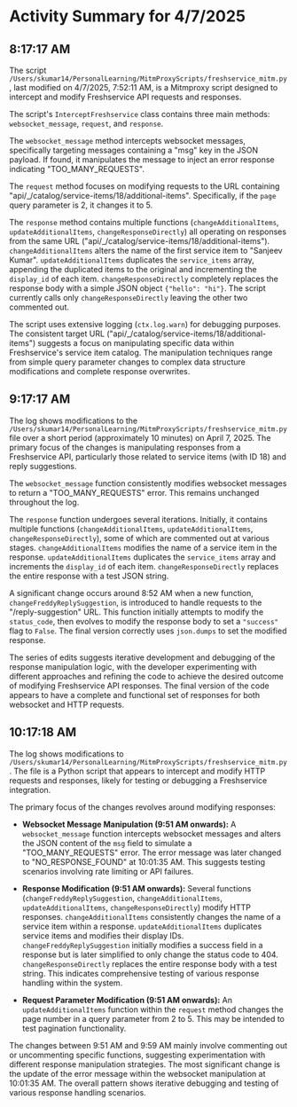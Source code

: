 # Activity Summary for 4/7/2025

## 8:17:17 AM
The script `/Users/skumar14/PersonalLearning/MitmProxyScripts/freshservice_mitm.py`, last modified on 4/7/2025, 7:52:11 AM, is a Mitmproxy script designed to intercept and modify Freshservice API requests and responses.

The script's `InterceptFreshservice` class contains three main methods: `websocket_message`, `request`, and `response`.

The `websocket_message` method intercepts websocket messages, specifically targeting messages containing a "msg" key in the JSON payload. If found, it manipulates the message to inject an error response indicating "TOO_MANY_REQUESTS".

The `request` method focuses on modifying requests to the URL containing  "api/_/catalog/service-items/18/additional-items".  Specifically, if the `page` query parameter is 2, it changes it to 5.

The `response` method contains multiple functions (`changeAdditionalItems`, `updateAdditionalItems`, `changeResponseDirectly`) all operating on responses from the same URL ("api/_/catalog/service-items/18/additional-items").  `changeAdditionalItems` alters the name of the first service item to "Sanjeev Kumar".  `updateAdditionalItems` duplicates the `service_items` array, appending the duplicated items to the original and incrementing the `display_id` of each item. `changeResponseDirectly` completely replaces the response body with a simple JSON object `{"hello": "hi"}`.  The script currently calls only `changeResponseDirectly` leaving the other two commented out.

The script uses extensive logging (`ctx.log.warn`) for debugging purposes.  The consistent target URL ("api/_/catalog/service-items/18/additional-items") suggests a focus on manipulating specific data within Freshservice's service item catalog.  The manipulation techniques range from simple query parameter changes to complex data structure modifications and complete response overwrites.


## 9:17:17 AM
The log shows modifications to the `/Users/skumar14/PersonalLearning/MitmProxyScripts/freshservice_mitm.py` file over a short period (approximately 10 minutes) on April 7, 2025.  The primary focus of the changes is manipulating responses from a Freshservice API, particularly those related to service items (with ID 18) and reply suggestions.

The `websocket_message` function consistently modifies websocket messages to return a "TOO_MANY_REQUESTS" error. This remains unchanged throughout the log.

The `response` function undergoes several iterations.  Initially, it contains multiple functions (`changeAdditionalItems`, `updateAdditionalItems`, `changeResponseDirectly`), some of which are commented out at various stages.  `changeAdditionalItems` modifies the name of a service item in the response. `updateAdditionalItems` duplicates the `service_items` array and increments the `display_id` of each item. `changeResponseDirectly` replaces the entire response with a test JSON string.

A significant change occurs around 8:52 AM when a new function, `changeFreddyReplySuggestion`, is introduced to handle requests to the "/reply-suggestion" URL.  This function initially attempts to modify the `status_code`, then evolves to modify the response body to set a `"success"` flag to `False`.  The final version correctly uses `json.dumps` to set the modified response.

The series of edits suggests iterative development and debugging of the response manipulation logic, with the developer experimenting with different approaches and refining the code to achieve the desired outcome of modifying Freshservice API responses.  The final version of the code appears to have a complete and functional set of responses for both websocket and HTTP requests.


## 10:17:18 AM
The log shows modifications to `/Users/skumar14/PersonalLearning/MitmProxyScripts/freshservice_mitm.py`.  The file is a Python script that appears to intercept and modify HTTP requests and responses, likely for testing or debugging a Freshservice integration.

The primary focus of the changes revolves around modifying responses:

* **Websocket Message Manipulation (9:51 AM onwards):**  A `websocket_message` function intercepts websocket messages and alters the JSON content of the `msg` field to simulate a "TOO_MANY_REQUESTS" error.  The error message was later changed to "NO_RESPONSE_FOUND" at 10:01:35 AM.  This suggests testing scenarios involving rate limiting or API failures.

* **Response Modification (9:51 AM onwards):** Several functions (`changeFreddyReplySuggestion`, `changeAdditionalItems`, `updateAdditionalItems`, `changeResponseDirectly`) modify HTTP responses.  `changeAdditionalItems` consistently changes the name of a service item within a response. `updateAdditionalItems` duplicates service items and modifies their display IDs. `changeFreddyReplySuggestion` initially modifies a success field in a response but is later simplified to only change the status code to 404.  `changeResponseDirectly` replaces the entire response body with a test string. This indicates comprehensive testing of various response handling within the system.

* **Request Parameter Modification (9:51 AM onwards):** An `updateAdditionalItems` function within the `request` method changes the page number in a query parameter from 2 to 5. This may be intended to test pagination functionality.


The changes between 9:51 AM and 9:59 AM mainly involve commenting out or uncommenting specific functions, suggesting experimentation with different response manipulation strategies. The most significant change is the update of the error message within the websocket manipulation at 10:01:35 AM.  The overall pattern shows iterative debugging and testing of various response handling scenarios.
